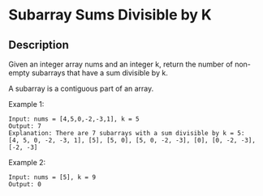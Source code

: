 # Subarray Sums Divisible by K


## Description

Given an integer array nums and an integer k, return the number of non-empty subarrays that have a sum divisible by k.

A subarray is a contiguous part of an array.

Example 1:


```
Input: nums = [4,5,0,-2,-3,1], k = 5
Output: 7
Explanation: There are 7 subarrays with a sum divisible by k = 5:
[4, 5, 0, -2, -3, 1], [5], [5, 0], [5, 0, -2, -3], [0], [0, -2, -3], [-2, -3]
```

Example 2:

```
Input: nums = [5], k = 9
Output: 0
```


